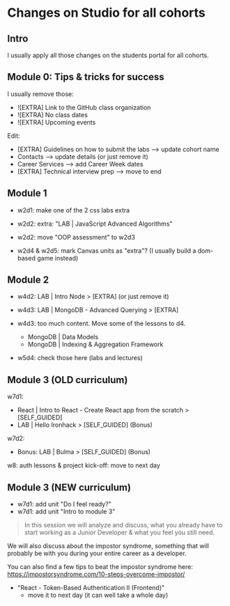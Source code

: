 

# Changes on Studio for all cohorts


## Intro

I usually apply all those changes on the students portal for all cohorts.





## Module 0: Tips & tricks for success


I usually remove those:
- ![EXTRA] Link to  the GitHub class organization
- ![EXTRA] No class dates
- ![EXTRA] Upcoming events


Edit:
- [EXTRA] Guidelines on how to submit the labs --> update cohort name
- Contacts --> update details (or just remove it)
- Career Services --> add Career Week dates
- [EXTRA] Technical interview prep --> move to end


## Module 1

- w2d1: make one of the 2 css labs extra
- w2d2: extra: "LAB | JavaScript Advanced Algorithms"

- w2d2: move "OOP assessment" to w2d3

- w2d4 & w2d5: mark Canvas units as "extra"? (I usually build a dom-based game instead)


## Module 2

- w4d2: LAB | Intro Node > [EXTRA] (or just remove it)

- w4d3: LAB | MongoDB - Advanced Querying > [EXTRA] 

- w4d3: too much content. Move some of the lessons to d4.
  - MongoDB | Data Models
  - MongoDB | Indexing & Aggregation Framework

- w5d4: check those here (labs and lectures)


## Module 3 (OLD curriculum)

w7d1:
- React | Intro to React - Create React app from the scratch  > [SELF_GUIDED] 
- LAB | Hello Ironhack > [SELF_GUIDED] (Bonus)

w7d2:
- Bonus: LAB | Bulma > [SELF_GUIDED] (Bonus)


w8: auth lessons & project kick-off: move to next day


## Module 3 (NEW curriculum)

- w7d1: add unit "Do I feel ready?"
- w7d1: add unit "Intro to module 3"

>
> In this session we will analyze and discuss, what  you already have to start working as a Junior Developer & what you feel you still need. 

We will also discuss about the impostor syndrome, something that will probably be with you during your entire career as a developer.

You can also find a few tips to beat the impostor syndrome here: https://impostorsyndrome.com/10-steps-overcome-impostor/
>



- "React - Token-Based Authentication II (Frontend)"
  - move it to next day (it can well take a whole day)

